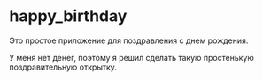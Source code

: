 # happy_birthday
Это простое приложение для поздравления с днем рождения.

У меня нет денег, поэтому я решил сделать такую простенькую поздравительную открытку.